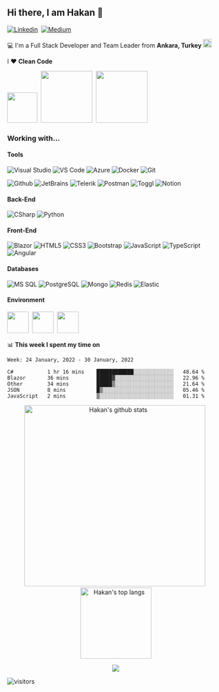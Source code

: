 ## Hi there, I am Hakan 👋

[![Linkedin](https://img.shields.io/badge/-Linkedin-blue?style=flat-square&logo=Linkedin&logoColor=fff&link=https://www.linkedin.com/in/hgunay/)](https://www.linkedin.com/in/hgunay/)&nbsp;
[![Medium](https://img.shields.io/badge/-Medium-black?style=flat-square&logo=Medium&logoColor=fff&link=https://medium.com/@hakangunay)](https://medium.com/@hakangunay)&nbsp;

:computer: I'm a Full Stack Developer and Team Leader from **Ankara, Turkey** <img src="https://raw.githubusercontent.com/hgunay/hgunay/master/images/turkiye.png" width="20" />

I :heart: **Clean Code** 

<img src="https://raw.githubusercontent.com/hgunay/hgunay/master/images/starwars.png" width="70" />&nbsp;&nbsp;<img src="https://raw.githubusercontent.com/hgunay/hgunay/master/images/lotr.png" width="120" />&nbsp;&nbsp;<img src="https://raw.githubusercontent.com/hgunay/hgunay/master/images/poi.png" width="120" />

### Working with...

#### Tools

![Visual Studio](https://img.shields.io/badge/-Visual%20Studio-5C2D91?style=flat-square&logo=visual-studio&logoColor=fff)
![VS Code](http://img.shields.io/badge/-VS%20Code-007ACC?style=flat-square&logo=visual-studio-code&logoColor=fff)
![Azure](https://img.shields.io/badge/-Microsoft%20Azure-0089D6?style=flat-square&logo=Microsoft%20Azure&logoColor=fff)
![Docker](https://img.shields.io/badge/-Docker-2496ED?style=flat-square&logo=Docker&logoColor=fff)
![Git](https://img.shields.io/badge/-Git-F05032?style=flat-square&logo=Git&logoColor=fff)

![Github](https://img.shields.io/badge/-Github-181717?style=flat-square&logo=Github&logoColor=fff)
![JetBrains](https://img.shields.io/badge/-Jetbrains-000000?style=flat-square&logo=Jetbrains&logoColor=fff)
![Telerik](https://img.shields.io/badge/-Telerik-5CE500?style=flat-square&logo=Progress&logoColor=000)
![Postman](https://img.shields.io/badge/-Postman-FF6C37?style=flat-square&logo=Postman&logoColor=fff)
![Toggl](https://img.shields.io/badge/-Toggl-E01B22?style=flat-square&logo=Toggl&logoColor=fff)
![Notion](https://img.shields.io/badge/-Notion-000000?style=flat-square&logo=Notion&logoColor=fff)

#### Back-End

![CSharp](https://img.shields.io/badge/-C%23-239120?style=flat-square&logo=c%20sharp&logoColor=fff)
![Python](https://img.shields.io/badge/-Python-3776AB?style=flat-square&logo=python&logoColor=fff)

#### Front-End

![Blazor](https://img.shields.io/badge/-Blazor-512BD4?style=flat-square&logo=Blazor&logoColor=fff)
![HTML5](https://img.shields.io/badge/-HTML5-E34F26?style=flat-square&logo=HTML5&logoColor=fff)
![CSS3](https://img.shields.io/badge/-CSS3-1572B6?style=flat-square&logo=CSS3&logoColor=fff)
![Bootstrap](https://img.shields.io/badge/-Bootstrap-563D7C?style=flat-square&logo=bootstrap&logoColor=fff)
![JavaScript](https://img.shields.io/badge/-JavaScript-F7DF1E?style=flat-square&logo=javascript&logoColor=000)
![TypeScript](https://img.shields.io/badge/-TypeScript-007ACC?style=flat-square&logo=typescript&logoColor=fff)
![Angular](https://img.shields.io/badge/-Angular-DD0031?style=flat-square&logo=angular&logoColor=fff)

#### Databases

![MS SQL](https://img.shields.io/badge/-MS%20SQL-CC2927?style=flat-square&logo=microsoft%20sql%20server&logoColor=fff)
![PostgreSQL](https://img.shields.io/badge/-PostgreSQL-336791?style=flat-square&logo=postgresql&logoColor=fff)
![Mongo](https://img.shields.io/badge/-Mongo-47A248?style=flat-square&logo=Mongodb&logoColor=fff)
![Redis](https://img.shields.io/badge/-Redis-DC382D?style=flat-square&logo=Redis&logoColor=fff)
![Elastic](https://img.shields.io/badge/-Elastic%20Search-005571?style=flat-square&logo=ElasticSearch&logoColor=fff)

#### Environment

<a href="https://www.corsair.com/" title="Corsair" target="_blank"><img src="https://simpleicons.org/icons/corsair.svg" height="50px" /></a>&nbsp;
<a href="https://www.amd.com/en/processors/ryzen" title="AMD Ryzen" target="_blank"><img src="https://simpleicons.org/icons/amd.svg" height="50px" /></a>&nbsp;
<a href="https://rog.asus.com/us/" title="ASUS ROG" target="_blank"><img src="https://simpleicons.org/icons/asus.svg" height="50px" /></a>&nbsp;

📊 **This week I spent my time on**
<!--START_SECTION:waka-->
```text
Week: 24 January, 2022 - 30 January, 2022

C#           1 hr 16 mins    ████████████░░░░░░░░░░░░░   48.64 % 
Blazor       36 mins         █████▓░░░░░░░░░░░░░░░░░░░   22.96 % 
Other        34 mins         █████▒░░░░░░░░░░░░░░░░░░░   21.64 % 
JSON         8 mins          █▒░░░░░░░░░░░░░░░░░░░░░░░   05.46 % 
JavaScript   2 mins          ▒░░░░░░░░░░░░░░░░░░░░░░░░   01.31 % 
```
<!--END_SECTION:waka-->

<p align="center">
  <img src="https://github-readme-stats.vercel.app/api?username=hgunay&show_icons=true&theme=dracula" alt="Hakan's github stats" width="420"/>&nbsp;
  <img src="https://github-readme-stats.vercel.app/api/top-langs/?username=hgunay&layout=compact&theme=dracula" alt="Hakan's top langs" height="165">
</p>

<p align="center">
  <img src="https://github-profile-trophy.vercel.app/?username=hgunay&theme=dracula"/>
</p>

![visitors](https://visitor-badge.laobi.icu/badge?page_id=hgunay)
